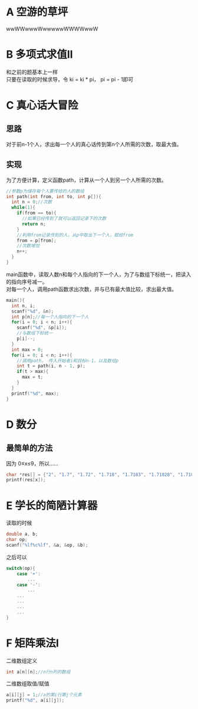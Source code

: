 # A 空游的草坪

wwWWwwwWwwwwwWWWWwwW

# B 多项式求值II

和之前的题基本上一样  
只要在读取的时候求导，令 ki = ki * pi， pi = pi - 1即可  

# C 真心话大冒险

## 思路

对于前n-1个人，求出每一个人的真心话传到第n个人所需的次数，取最大值。

## 实现

为了方便计算，定义函数path，计算从一个人到另一个人所需的次数。

```c
//参数p为储存每个人要传给的人的数组
int path(int from, int to, int p[]){
  int n = 0;//次数
  while(1){
    if(from == to){
      //如果已经传到了就可以返回记录下的次数
      return n;
    }
    //利用from记录传到的人，从p中取出下一个人，赋给from
    from = p[from];
    //次数增加
    n++;
  }
}
```

main函数中，读取人数n和每个人指向的下一个人，为了与数组下标统一，把读入的指向序号减一。  
对每一个人，调用path函数求出次数，并与已有最大值比较，求出最大值。  

```c
main(){
  int n, i;
  scanf("%d", &n);
  int p[n];//每一个人指向的下一个人
  for(i = 0; i < n; i++){
    scanf("%d", &p[i]);
    //与数组下标统一
    p[i]--;
  }
  int max = 0;
  for(i = 0; i < n; i++){
    //调用path， 传入开始者i和目标n-1，以及数组p
    int t = path(i, n - 1, p);
    if(t > max){
      max = t;
    }
  }
  printf("%d", max);
}
```

# D 数分

## 最简单的方法

因为 0≤x≤9，所以......

```c
char *res[] = {"2", "1.7", "1.72", "1.718", "1.7183", "1.71828", "1.718282", "1.7182818", "1.71828183", "1.718281828"};
printf(res[x]);
```

# E 学长的简陋计算器

读取的时候

```c
double a, b;
char op;
scanf("%lf%c%lf", &a, &op, &b);
```

之后可以

```c
switch(op){
    case '+':
        ...
    case '-':
        ...
    ...
    ...
    ...
    ...
}
```

# F 矩阵乘法I

二维数组定义

```c
int a[n][n];//n行n列的数组
```

二维数组取值/赋值

```c
a[i][j] = 1;//a的第i行第j个元素
printf("%d", a[i][j]);
```
